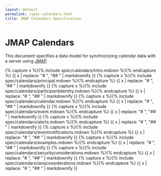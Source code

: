 ```yaml
---
layout: default
permalink: /spec-calendars.html
title: JMAP Calendars Specification
---
```


# JMAP Calendars

This document specifies a data model for synchronizing calendar data with a server using [JMAP](spec-core.html).

{% capture x %}{% include spec/calendars/intro.mdown %}{% endcapture %}
{{ x | replace: "# ", "## " | markdownify }}
{% capture x %}{% include spec/calendars/principal.mdown %}{% endcapture %}
{{ x | replace: "# ", "## " | markdownify }}
{% capture x %}{% include spec/calendars/participantidentity.mdown %}{% endcapture %}
{{ x | replace: "# ", "## " | markdownify }}
{% capture x %}{% include spec/calendars/calendar.mdown %}{% endcapture %}
{{ x | replace: "# ", "## " | markdownify }}
{% capture x %}{% include spec/calendars/event.mdown %}{% endcapture %}
{{ x | replace: "# ", "## " | markdownify }}
{% capture x %}{% include spec/calendars/alerts.mdown %}{% endcapture %}
{{ x | replace: "# ", "## " | markdownify }}
{% capture x %}{% include spec/calendars/eventnotifications.mdown %}{% endcapture %}
{{ x | replace: "# ", "## " | markdownify }}
{% capture x %}{% include spec/calendars/examples.mdown %}{% endcapture %}
{{ x | replace: "# ", "## " | markdownify }}
{% capture x %}{% include spec/calendars/securityconsiderations.mdown %}{% endcapture %}
{{ x | replace: "# ", "## " | markdownify }}
{% capture x %}{% include spec/calendars/ianaconsiderations.mdown %}{% endcapture %}
{{ x | replace: "# ", "## " | markdownify }}

